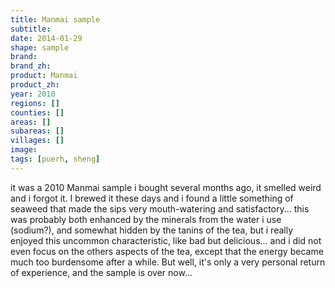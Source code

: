 ```yaml
---
title: Manmai sample
subtitle: 
date: 2014-01-29
shape: sample
brand: 
brand_zh: 
product: Manmai
product_zh: 
year: 2010
regions: []
counties: []
areas: []
subareas: []
villages: []
image: 
tags: [puerh, sheng]
---
```

it was a 2010 Manmai sample i bought several months ago, it smelled weird and i forgot it. I brewed it these days and i found a little something of seaweed that made the sips very mouth-watering and satisfactory... this was probably both enhanced by the minerals from the water i use (sodium?), and somewhat hidden by the tanins of the tea, but i really enjoyed this uncommon characteristic, like bad but delicious... and i did not even focus on the others aspects of the tea, except that the energy became much too burdensome after a while. But well, it's only a very personal return of experience, and the sample is over now...
